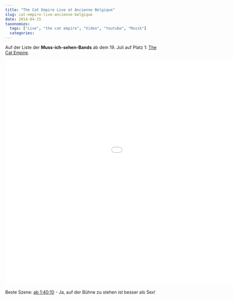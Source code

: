 ```yaml
---
title: "The Cat Empire Live at Ancienne Belgique"
slug: cat-empire-live-ancienne-belgique
date: 2014-04-15
taxonomies:
  tags: ["Live", "the cat empire", "Video", "Youtube", "Musik"]
  categories: 
---
```


<p>Auf der Liste der <strong>Muss-ich-sehen-Bands</strong> ab dem 19. Juli auf Platz 1: <a href="http://thecatempire.com/">The Cat Empire</a>.

<div class="embed-responsive embed-responsive-16by9">

<iframe width="1280" height="720" src="//www.youtube-nocookie.com/embed/eiY3xMM4DSk" frameborder="0" allowfullscreen></iframe>

</div>

Beste Szene: <a href="https://youtu.be/eiY3xMM4DSk?t=1h40m8s">ab 1:40:10</a> - Ja, auf der Bühne zu stehen ist besser als Sex!</p></body></html>
